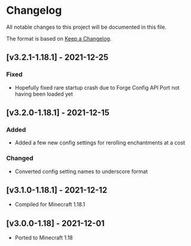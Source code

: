 # Changelog
All notable changes to this project will be documented in this file.

The format is based on [Keep a Changelog].

## [v3.2.1-1.18.1] - 2021-12-25
### Fixed
- Hopefully fixed rare startup crash due to Forge Config API Port not having been loaded yet

## [v3.2.0-1.18.1] - 2021-12-15
### Added
- Added a few new config settings for rerolling enchantments at a cost
### Changed
- Converted config setting names to underscore format

## [v3.1.0-1.18.1] - 2021-12-12
- Compiled for Minecraft 1.18.1

## [v3.0.0-1.18] - 2021-12-01
- Ported to Minecraft 1.18

[Keep a Changelog]: https://keepachangelog.com/en/1.0.0/